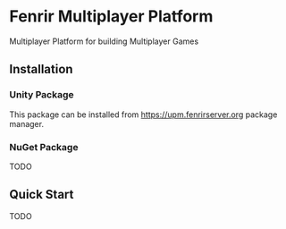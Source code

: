 # Fenrir Multiplayer Platform

Multiplayer Platform for building Multiplayer Games

## Installation

### Unity Package

This package can be installed from https://upm.fenrirserver.org package manager.

### NuGet Package

TODO

## Quick Start

TODO